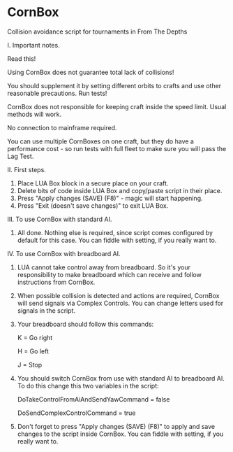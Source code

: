 # CornBox
Collision avoidance script for tournaments in From The Depths

I. Important notes.

Read this!

Using CornBox does not guarantee total lack of collisions!

You should supplement it by setting different orbits to crafts and use other reasonable precautions. Run tests!

CornBox does not responsible for keeping craft inside the speed limit. Usual methods will work.

No connection to mainframe required.

You can use multiple CornBoxes on one craft, but they do have a performance cost - so run tests with full fleet to make sure you will pass the Lag Test.

II. First steps.
1. Place LUA Box block in a secure place on your craft.
2. Delete bits of code inside LUA Box and copy/paste script in their place.
3. Press "Apply changes (SAVE) (F8)" - magic will start happening.
4. Press "Exit (doesn't save changes)" to exit LUA Box.

III. To use CornBox with standard AI.
1. All done. Nothing else is required, since script comes configured by default for this case. You can fiddle with setting, if you really want to.

IV. To use CornBox with breadboard AI.
1. LUA cannot take control away from breadboard. So it's your responsibility to make breadboard which can receive and follow instructions from CornBox.
2. When possible collision is detected and actions are required, CornBox will send signals via Complex Controls. You can change letters used for signals in the script.
3. Your breadboard should follow this commands:

      K = Go right

      H = Go left

      J = Stop

4. You should switch CornBox from use with standard AI to breadboard AI. To do this change this two variables in the script:

      DoTakeControlFromAiAndSendYawCommand = false

      DoSendComplexControlCommand = true

5. Don't forget to press "Apply changes (SAVE) (F8)" to apply and save changes to the script inside CornBox. You can fiddle with setting, if you really want to.
